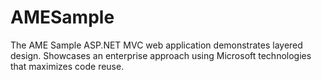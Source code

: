 # AMESample
The AME Sample ASP.NET MVC web application demonstrates layered design.  Showcases an enterprise approach using Microsoft technologies that maximizes code reuse.
